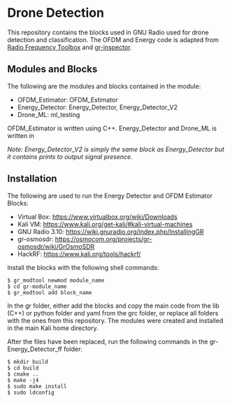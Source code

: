 # Drone Detection
This repository contains the blocks used in GNU Radio used for drone detection and classification. The OFDM and Energy code is adapted from [Radio Frequency Toolbox](https://digitalcommons.odu.edu/ece_etds/160/) and [gr-inspector](https://github.com/gnuradio/gr-inspector).

## Modules and Blocks

The following are the modules and blocks contained in the module:
- OFDM_Estimator: OFDM_Estimator
- Energy_Detector: Energy_Detector, Energy_Detector_V2
- Drone_ML: ml_testing

OFDM_Estimator is written using C++. Energy_Detector and Drone_ML is written in 

*Note: Energy_Detector_V2 is simply the same block as Energy_Detector but it contains prints to output signal presence.*

## Installation

The following are used to run the Energy Detector and OFDM Estimator Blocks:
- Virtual Box: https://www.virtualbox.org/wiki/Downloads
- Kali VM: https://www.kali.org/get-kali/#kali-virtual-machines
- GNU Radio 3.10: https://wiki.gnuradio.org/index.php/InstallingGR
- gr-osmosdr: https://osmocom.org/projects/gr-osmosdr/wiki/GrOsmoSDR
- HackRF: https://www.kali.org/tools/hackrf/

Install the blocks with the following shell commands:
```
$ gr_modtool newmod module_name
$ cd gr-module_name
$ gr_modtool add block_name
```

In the gr folder, either add the blocks and copy the main code from the lib (C++) or python folder and yaml from the grc folder, or replace all folders with the ones from this repository. The modules were created and installed in the main Kali home directory.

After the files have been replaced, run the following commands in the gr-Energy_Detector_ff folder:
```
$ mkdir build
$ cd build
$ cmake ..
$ make -j4
$ sudo make install
$ sudo ldconfig
```
